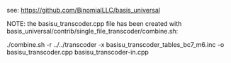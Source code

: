 see: https://github.com/BinomialLLC/basis_universal

NOTE: the basisu_transcoder.cpp file has been created with basis_universal/contrib/single_file_transcoder/combine.sh:

./combine.sh -r ../../transcoder -x basisu_transcoder_tables_bc7_m6.inc -o basisu_transcoder.cpp basisu_transcoder-in.cpp
